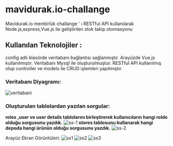 # mavidurak.io-challange
Mavidurak.io mentörlük challange ' ı  RESTful API kullanılarak Node.js,express,Vue.js ile geliştirilen stok takip otomasyonu 
## **Kullanılan Teknolojiler** : 
config adlı klasörde veritabanı bağlantısı sağlanmıştır.
Arayüzde Vue.js kullanılmıştır.
Veritabanı Mysql ile oluşturulmuştur.
 RESTful API  kullanılmış olup controller ve models ile CRUD işlemleri yapılmıştır.


### **Veritabanı Diyagramı**:

![veritabani](https://user-images.githubusercontent.com/77885953/149618507-7404bd74-e3e7-49f4-aee0-8ec147dc79ad.png)

### Oluşturulan tablolardan yazılan sorgular:
**roles ,user ve user details tablolarını birleştirerek kullanıcıların hangi rolde olduğu sorgusunu yazdık.**
![ss-1](https://user-images.githubusercontent.com/77885953/149619037-9df6d761-026d-4ac3-b63a-45f622306983.png)
**stores tablosunu kullanarak hangi depoda hangi ürünün olduğu sorgusunu yazdık.**
![ss-2](https://user-images.githubusercontent.com/77885953/149619151-16532868-0efd-472d-9639-47bb2e192b9a.png)


Arayüz Ekran Görüntüleri:
![ss1](https://user-images.githubusercontent.com/77885953/149632485-2e354d75-2120-4c3d-a6e3-240b1a8d26a7.jpeg)
![ss2](https://user-images.githubusercontent.com/77885953/149632526-58f9ae8a-8100-44ab-8d45-8db403d7f086.jpeg)
![ss3](https://user-images.githubusercontent.com/77885953/149632579-e36a2259-c03c-443a-a0da-43256e1c66e4.jpeg)
